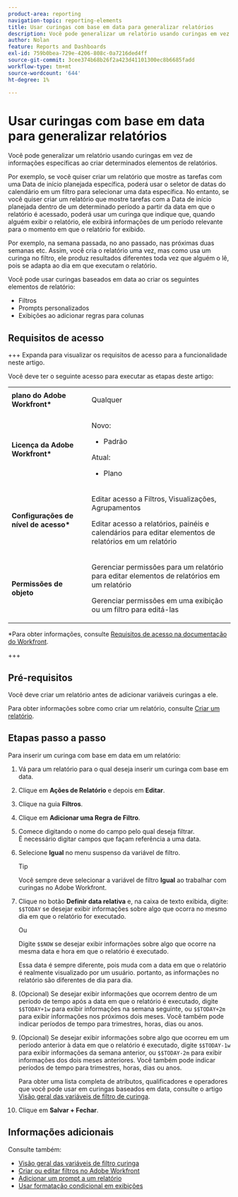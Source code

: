 ```yaml
---
product-area: reporting
navigation-topic: reporting-elements
title: Usar curingas com base em data para generalizar relatórios
description: Você pode generalizar um relatório usando curingas em vez de informações específicas ao criar determinados elementos de relatórios.
author: Nolan
feature: Reports and Dashboards
exl-id: 759b0bea-729e-4206-808c-0a7216ded4ff
source-git-commit: 3cee374b68b26f2a423d41101300ec8b6685fadd
workflow-type: tm+mt
source-wordcount: '644'
ht-degree: 1%

---
```


# Usar curingas com base em data para generalizar relatórios

<!-- Audited: 11/2024 -->

Você pode generalizar um relatório usando curingas em vez de informações específicas ao criar determinados elementos de relatórios.

Por exemplo, se você quiser criar um relatório que mostre as tarefas com uma Data de início planejada específica, poderá usar o seletor de datas do calendário em um filtro para selecionar uma data específica. No entanto, se você quiser criar um relatório que mostre tarefas com a Data de início planejada dentro de um determinado período a partir da data em que o relatório é acessado, poderá usar um curinga que indique que, quando alguém exibir o relatório, ele exibirá informações de um período relevante para o momento em que o relatório for exibido.

Por exemplo, na semana passada, no ano passado, nas próximas duas semanas etc. Assim, você cria o relatório uma vez, mas como usa um curinga no filtro, ele produz resultados diferentes toda vez que alguém o lê, pois se adapta ao dia em que executam o relatório.

Você pode usar curingas baseados em data ao criar os seguintes elementos de relatório:

* Filtros
* Prompts personalizados
* Exibições ao adicionar regras para colunas

## Requisitos de acesso

+++ Expanda para visualizar os requisitos de acesso para a funcionalidade neste artigo.

Você deve ter o seguinte acesso para executar as etapas deste artigo:

<table style="table-layout:auto"> 
 <col> 
 <col> 
 <tbody> 
  <tr> 
   <td role="rowheader"><strong>plano do Adobe Workfront*</strong></td> 
   <td> <p>Qualquer</p> </td> 
  </tr> 
  <tr> 
   <td role="rowheader"><strong>Licença da Adobe Workfront*</strong></td> 
   <td> 
      <p>Novo:</p>
         <ul>
         <li><p>Padrão</p></li>
         </ul>
      <p>Atual:</p>
         <ul>
         <li><p>Plano</p></li>
         </ul>
   </td> 
  </tr> 
  <tr> 
   <td role="rowheader"><strong>Configurações de nível de acesso*</strong></td> 
   <td> <p>Editar acesso a Filtros, Visualizações, Agrupamentos</p> <p>Editar acesso a relatórios, painéis e calendários para editar elementos de relatórios em um relatório</p></td> 
  </tr> 
  <tr> 
   <td role="rowheader"><strong>Permissões de objeto</strong></td> 
   <td> <p>Gerenciar permissões para um relatório para editar elementos de relatórios em um relatório</p> <p>Gerenciar permissões em uma exibição ou um filtro para editá-las</p></td> 
  </tr> 
 </tbody> 
</table>

*Para obter informações, consulte [Requisitos de acesso na documentação do Workfront](/help/quicksilver/administration-and-setup/add-users/access-levels-and-object-permissions/access-level-requirements-in-documentation.md).

+++

## Pré-requisitos

Você deve criar um relatório antes de adicionar variáveis curingas a ele.

Para obter informações sobre como criar um relatório, consulte [Criar um relatório](../../../reports-and-dashboards/reports/creating-and-managing-reports/create-report.md).

## Etapas passo a passo

Para inserir um curinga com base em data em um relatório:

1. Vá para um relatório para o qual deseja inserir um curinga com base em data.
1. Clique em **Ações de Relatório** e depois em **Editar**.
1. Clique na guia **Filtros**.
1. Clique em **Adicionar uma Regra de Filtro**.
1. Comece digitando o nome do campo pelo qual deseja filtrar.\
   É necessário digitar campos que façam referência a uma data.
1. Selecione **Igual** no menu suspenso da variável de filtro.

   >[!TIP]
   >
   >Você sempre deve selecionar a variável de filtro **Igual** ao trabalhar com curingas no Adobe Workfront.

1. Clique no botão **Definir data relativa** e, na caixa de texto exibida, digite: `$$TODAY` se desejar exibir informações sobre algo que ocorra no mesmo dia em que o relatório for executado.

   Ou

   Digite `$$NOW` se desejar exibir informações sobre algo que ocorre na mesma data e hora em que o relatório é executado.

   Essa data é sempre diferente, pois muda com a data em que o relatório é realmente visualizado por um usuário. portanto, as informações no relatório são diferentes de dia para dia.

1. (Opcional) Se desejar exibir informações que ocorrem dentro de um período de tempo após a data em que o relatório é executado, digite `$$TODAY+1w` para exibir informações na semana seguinte, ou `$$TODAY+2m` para exibir informações nos próximos dois meses. Você também pode indicar períodos de tempo para trimestres, horas, dias ou anos.
1. (Opcional) Se desejar exibir informações sobre algo que ocorreu em um período anterior à data em que o relatório é executado, digite `$$TODAY-1w` para exibir informações da semana anterior, ou `$$TODAY-2m` para exibir informações dos dois meses anteriores. Você também pode indicar períodos de tempo para trimestres, horas, dias ou anos.

   Para obter uma lista completa de atributos, qualificadores e operadores que você pode usar em curingas baseados em data, consulte o artigo [Visão geral das variáveis de filtro de curinga](../../../reports-and-dashboards/reports/reporting-elements/understand-wildcard-filter-variables.md).

1. Clique em **Salvar + Fechar**.

## Informações adicionais

Consulte também:

<!--outdated: * [Basic Report Creation Program](https://one.workfront.com/s/basic-report-creation-program) -->
* [Visão geral das variáveis de filtro curinga](../../../reports-and-dashboards/reports/reporting-elements/understand-wildcard-filter-variables.md)
* [Criar ou editar filtros no Adobe Workfront](../../../reports-and-dashboards/reports/reporting-elements/create-filters.md)
* [Adicionar um prompt a um relatório](../../../reports-and-dashboards/reports/creating-and-managing-reports/add-prompt-report.md)
* [Usar formatação condicional em exibições](../../../reports-and-dashboards/reports/reporting-elements/use-conditional-formatting-views.md)
